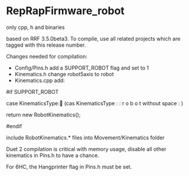 # RepRapFirmware_robot
only cpp, h and binaries

based on RRF 3.5.0beta3. To compile, use all related projects which are tagged with this release number.

Changes needed for compilation:
- Config/Pins.h add a SUPPORT_ROBOT flag and set to 1
- Kinematics.h change robot5axis to robot
- Kinematics.cpp add:

#if SUPPORT_ROBOT

case KinematicsType::robot:
(cas KinematicsType : : r o b o t without space : )

return new RobotKinematics();

#endif

include RobotKinematics.* files into Movement/Kinematics folder

Duet 2 compilation is critical with memory usage, disable all other kinematics in Pins.h to have a chance.

For 6HC, the Hangprinter flag in Pins.h must be set.
